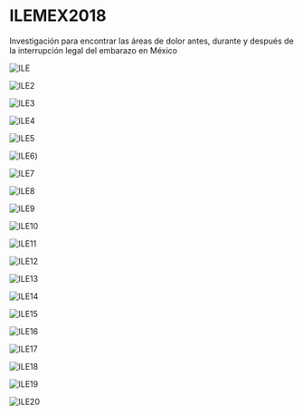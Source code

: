 # ILEMEX2018
Investigación para encontrar las áreas de dolor antes, durante y después de la interrupción legal del embarazo en México

![ILE](https://i.imgur.com/7d165Ox.jpg)

![ILE2](https://i.imgur.com/LWJAztP.jpg)

![ILE3](https://i.imgur.com/DHzvVfF.jpg)

![ILE4](https://i.imgur.com/5RRYSxu.jpg)

![ILE5](https://i.imgur.com/6FPJPFK.jpg)

![ILE6](https://i.imgur.com/YFQqbeg.jpg))

![ILE7](https://i.imgur.com/c06BtVe.jpg)

![ILE8](https://i.imgur.com/8YSQm3c.jpg)

![ILE9](https://i.imgur.com/nqoTM5f.jpg)

![ILE10](https://i.imgur.com/Yqm7Yz5.jpg)

![ILE11](https://i.imgur.com/Qz4c3au.jpg)

![ILE12](https://i.imgur.com/tx4BhLp.jpg)

![ILE13](https://i.imgur.com/92uGBK4.jpg)

![ILE14](https://i.imgur.com/s5ccSbU.jpg)

![ILE15](https://i.imgur.com/i5oNQwR.jpg)

![ILE16](https://i.imgur.com/hsdwyvi.jpg)

![ILE17](https://i.imgur.com/mxDnAPy.jpg)

![ILE18](https://i.imgur.com/fJAaKRB.jpg)

![ILE19](https://i.imgur.com/XRxuKMC.jpg)

![ILE20](https://i.imgur.com/NpytlhI.jpg)

